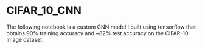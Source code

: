 # CIFAR_10_CNN


The following notebook is a custom CNN model I built using tensorflow that obtains 90% training accuracy and ~82% test accuracy on the CIFAR-10 Image dataset. 
